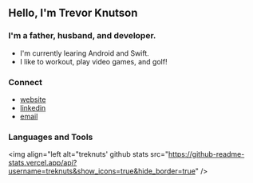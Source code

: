 ## Hello, I'm Trevor Knutson 

### I'm a father, husband, and developer.
- I'm currently learing Android and Swift.
- I like to workout, play video games, and golf! 


### Connect
- [website]
- [linkedin]
- [email]


### Languages and Tools



<img align="left alt="treknuts' github stats src="https://github-readme-stats.vercel.app/api?username=treknuts&show_icons=true&hide_border=true" />

<br/>
<br/>

[website]: https://treknuts.dev
[linkedin]: https://www.linkedin.com/in/treknuts/
[email]: mailto:trevorknutson.complete@gmail.com
